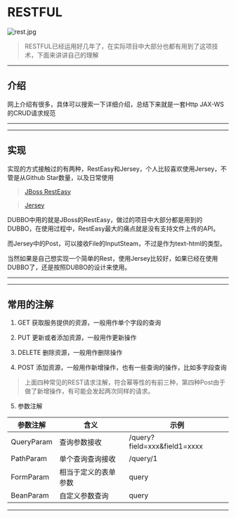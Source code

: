 
# RESTFUL

 ![rest.jpg](https://i.loli.net/2020/03/21/yeBcjPp1Mg2zYkI.jpg)

> RESTFUL已经运用好几年了，在实际项目中大部分也都有用到了这项技术，下面来讲讲自己的理解

 ---
## 介绍

   网上介绍有很多，具体可以搜索一下详细介绍，总结下来就是一套Http JAX-WS的CRUD请求规范
   
 ---
   
 ---
## 实现

   实现的方式接触过的有两种，RestEasy和Jersey，个人比较喜欢使用Jersey，不管是从Github Star数量，以及日常使用
 
> [JBoss RestEasy](https://github.com/resteasy/Resteasy)
 
> [Jersey](https://github.com/jersey/jersey)

   DUBBO中用的就是JBoss的RestEasy，做过的项目中大部分都是用到的DUBBO，在使用过程中，RestEasy最大的痛点就是没有支持文件上传的API。
   
   而Jersey中的Post，可以接收File的InputSteam，不过是作为text-html的类型。
   
   当然如果是自己想实现一个简单的Rest，使用Jersey比较好，如果已经在使用DUBBO了，还是按照DUBBO的设计来使用。
   
 ---

 ---
## 常用的注解
 
 1. GET
  获取服务提供的资源，一般用作单个字段的查询
 
 2. PUT
  更新或者添加资源，一般用作更新操作
 
 3. DELETE
  删除资源，一般用作删除操作
  
 4. POST
  添加资源，一般用作新增操作，也有一些查询的操作，比如多字段查询
  
 > 上面四种常见的REST请求注解，符合幂等性的有前三种，第四种Post由于做了新增操作，有可能会发起两次同样的请求。
 
 5. 参数注解
 
   | 参数注解        | 含义                      |  示例 |
   | --------       | --------                  | -------- |
   | QueryParam     | 查询参数接收               |  /query?field=xxx&field1=xxxx |  
   | PathParam      |   单个查询查询接收         | /query/1  |
   | FormParam      |    相当于定义的表单参数    | query  |
   | BeanParam      |    自定义参数查询          |  query  |
 
 ---


